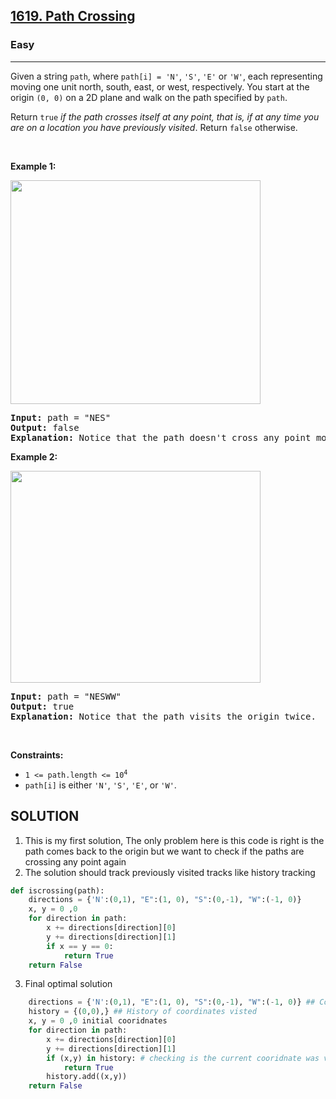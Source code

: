 <h2><a href="https://leetcode.com/problems/path-crossing">1619. Path Crossing</a></h2><h3>Easy</h3><hr><p>Given a string <code>path</code>, where <code>path[i] = &#39;N&#39;</code>, <code>&#39;S&#39;</code>, <code>&#39;E&#39;</code> or <code>&#39;W&#39;</code>, each representing moving one unit north, south, east, or west, respectively. You start at the origin <code>(0, 0)</code> on a 2D plane and walk on the path specified by <code>path</code>.</p>

<p>Return <code>true</code> <em>if the path crosses itself at any point, that is, if at any time you are on a location you have previously visited</em>. Return <code>false</code> otherwise.</p>

<p>&nbsp;</p>
<p><strong class="example">Example 1:</strong></p>
<img alt="" src="https://assets.leetcode.com/uploads/2020/06/10/screen-shot-2020-06-10-at-123929-pm.png" style="width: 400px; height: 358px;" />
<pre>
<strong>Input:</strong> path = &quot;NES&quot;
<strong>Output:</strong> false 
<strong>Explanation:</strong> Notice that the path doesn&#39;t cross any point more than once.
</pre>

<p><strong class="example">Example 2:</strong></p>
<img alt="" src="https://assets.leetcode.com/uploads/2020/06/10/screen-shot-2020-06-10-at-123843-pm.png" style="width: 400px; height: 339px;" />
<pre>
<strong>Input:</strong> path = &quot;NESWW&quot;
<strong>Output:</strong> true
<strong>Explanation:</strong> Notice that the path visits the origin twice.</pre>

<p>&nbsp;</p>
<p><strong>Constraints:</strong></p>

<ul>
	<li><code>1 &lt;= path.length &lt;= 10<sup>4</sup></code></li>
	<li><code>path[i]</code> is either <code>&#39;N&#39;</code>, <code>&#39;S&#39;</code>, <code>&#39;E&#39;</code>, or <code>&#39;W&#39;</code>.</li>
</ul>

## SOLUTION 
1.  This is my first solution, The only problem here is this code is right is the path comes back to the origin but we want to check if the paths are crossing any point again
2. The solution should track previously visited tracks like history tracking 
```python
def iscrossing(path):
    directions = {'N':(0,1), "E":(1, 0), "S":(0,-1), "W":(-1, 0)}
    x, y = 0 ,0
    for direction in path:
        x += directions[direction][0]
        y += directions[direction][1]
        if x == y == 0:
            return True
    return False
```
3. Final optimal solution 	
```python 
    directions = {'N':(0,1), "E":(1, 0), "S":(0,-1), "W":(-1, 0)} ## Coordinates to follow 
    history = {(0,0),} ## History of coordinates visted 
    x, y = 0 ,0 initial cooridnates 
    for direction in path:
        x += directions[direction][0]
        y += directions[direction][1]
        if (x,y) in history: # checking is the current cooridnate was visted or not 
            return True
        history.add((x,y))
    return False
```

